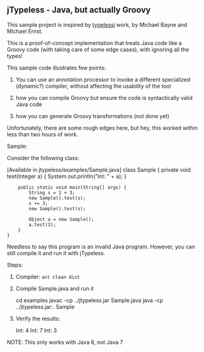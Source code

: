 jTypeless  -  Java, but actually Groovy
------------------------------------

This sample project is inspired by
[typelessj](http://code.google.com/p/typelessj/) work, by
Michael Bayne and Michael Ernst.

This is a proof-of-concept implementation that treats Java code like
a Groovy code (with taking care of some edge cases), with ignoring all the
types!

This sample code illustrates few points:

1. You can use an annotation processor to invoke a different specialized
  (dynamic?) compiler, without affecting the usability of the tool

2. how you can compile Groovy but ensure the code is syntactically valid
   Java code

3. how you can generate Groovy transformations (not done yet)

Unfortunately, there are some rough edges here, but hey, this worked within
less than two hours of work.


Sample:

Consider the following class:

[Available in jtypeless/examples/Sample.java]
	class Sample {
    	private void test(Integer a) { System.out.println("Int: " + a); }

    	public static void main(String[] args) {
        	String s = 1 + 3;
        	new Sample().test(s);
        	s += 3;
        	new Sample().test(s);

        	Object a = new Sample();
        	a.test(3);
    	}
	}

Needless to say this program is an invalid Java program.  However, you can
still compile it and run it with jTypeless.

Steps:

1. Compiler: `ant clean dist`

2. Compile Sample.java and run it

    cd examples
    javac -cp ../jtypeless.jar Sample.java
    java -cp ../jtypeless.jar:. Sample


3. Verify the results:

	Int: 4
	Int: 7
	Int: 3

NOTE: This only works with Java 6, not Java 7
